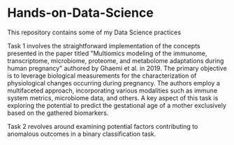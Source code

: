 # Hands-on-Data-Science
This repository contains some of my Data Science practices

Task 1 involves the straightforward implementation of the concepts presented in the paper titled "Multiomics modeling of the immunome, transcriptome, microbiome, proteome, and metabolome adaptations during human pregnancy" authored by Ghaemi et al. in 2019. The primary objective is to leverage biological measurements for the characterization of physiological changes occurring during pregnancy. The authors employ a multifaceted approach, incorporating various modalities such as immune system metrics, microbiome data, and others. A key aspect of this task is exploring the potential to predict the gestational age of a mother exclusively based on the gathered biomarkers.

Task 2 revolves around examining potential factors contributing to anomalous outcomes in a binary classification task.

